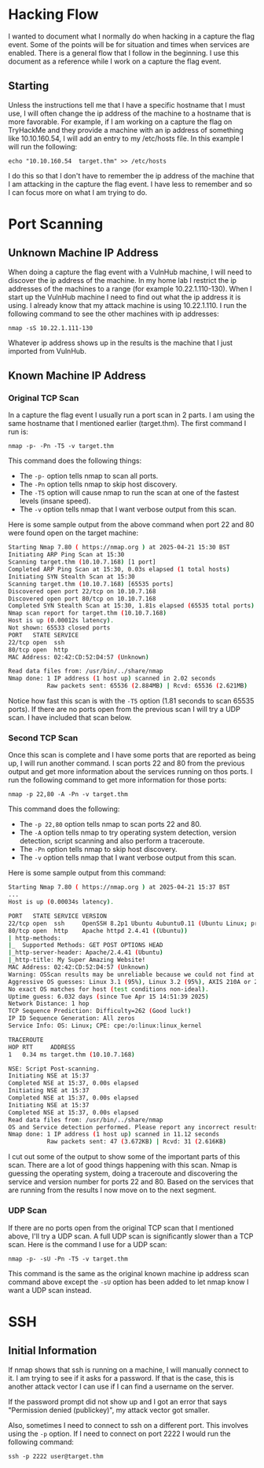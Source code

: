# Hacking Flow

I wanted to document what I normally do when hacking in a capture the flag event. Some of the points will be for situation and times when services are enabled. There is a general flow that I follow in the beginning. I use this document as a reference while I work on a capture the flag event.

## Starting

Unless the instructions tell me that I have a specific hostname that I must use, I will often change the ip address of the machine to a hostname that is more favorable. For example, if I am working on a capture the flag on TryHackMe and they provide a machine with an ip address of something like 10.10.160.54, I will add an entry to my /etc/hosts file. In this example I will run the following:

`echo "10.10.160.54  target.thm" >> /etc/hosts`

I do this so that I don't have to remember the ip address of the machine that I am attacking in the capture the flag event. I have less to remember and so I can focus more on what I am trying to do.

# Port Scanning

## Unknown Machine IP Address

When doing a capture the flag event with a VulnHub machine, I will need to discover the ip address of the machine. In my home lab I restrict the ip addresses of the machines to a range (for example 10.22.1.110-130). When I start up the VulnHub machine I need to find out what the ip address it is using. I already know that my attack machine is using 10.22.1.110. I run the following command to see the other machines with ip addresses:

`nmap -sS 10.22.1.111-130`

Whatever ip address shows up in the results is the machine that I just imported from VulnHub.

## Known Machine IP Address

### Original TCP Scan

In a capture the flag event I usually run a port scan in 2 parts. I am using the same hostname that I mentioned earlier (target.thm). The first command I run is:

`nmap -p- -Pn -T5 -v target.thm`

This command does the following things:

- The `-p-` option tells nmap to scan all ports.
- The `-Pn` option tells nmap to skip host discovery.
- The `-T5` option will cause nmap to run the scan at one of the fastest levels (insane speed).
- The `-v` option tells nmap that I want verbose output from this scan.

Here is some sample output from the above command when port 22 and 80 were found open on the target machine:

```bash
Starting Nmap 7.80 ( https://nmap.org ) at 2025-04-21 15:30 BST
Initiating ARP Ping Scan at 15:30
Scanning target.thm (10.10.7.168) [1 port]
Completed ARP Ping Scan at 15:30, 0.03s elapsed (1 total hosts)
Initiating SYN Stealth Scan at 15:30
Scanning target.thm (10.10.7.168) [65535 ports]
Discovered open port 22/tcp on 10.10.7.168
Discovered open port 80/tcp on 10.10.7.168
Completed SYN Stealth Scan at 15:30, 1.81s elapsed (65535 total ports)
Nmap scan report for target.thm (10.10.7.168)
Host is up (0.00012s latency).
Not shown: 65533 closed ports
PORT   STATE SERVICE
22/tcp open  ssh
80/tcp open  http
MAC Address: 02:42:CD:52:D4:57 (Unknown)

Read data files from: /usr/bin/../share/nmap
Nmap done: 1 IP address (1 host up) scanned in 2.02 seconds
           Raw packets sent: 65536 (2.884MB) | Rcvd: 65536 (2.621MB)
```

Notice how fast this scan is with the `-T5` option (1.81 seconds to scan 65535 ports). If there are no ports open from the previous scan I will try a UDP scan. I have included that scan below.

### Second TCP Scan

Once this scan is complete and I have some ports that are reported as being up, I will run another command. I scan ports 22 and 80 from the previous output and get more information about the services running on thos ports. I run the following command to get more information for those ports:

`nmap -p 22,80 -A -Pn -v target.thm`

This command does the following:

- The `-p 22,80` option tells nmap to scan ports 22 and 80.
- The `-A` option tells nmap to try operating system detection, version detection, script scanning and also perform a traceroute.
- The `-Pn` option tells nmap to skip host discovery.
- The `-v` option tells nmap that I want verbose output from this scan.

Here is some sample output from this command:

```bash
Starting Nmap 7.80 ( https://nmap.org ) at 2025-04-21 15:37 BST
...
Host is up (0.00034s latency).

PORT   STATE SERVICE VERSION
22/tcp open  ssh     OpenSSH 8.2p1 Ubuntu 4ubuntu0.11 (Ubuntu Linux; protocol 2.0)
80/tcp open  http    Apache httpd 2.4.41 ((Ubuntu))
| http-methods: 
|_  Supported Methods: GET POST OPTIONS HEAD
|_http-server-header: Apache/2.4.41 (Ubuntu)
|_http-title: My Super Amazing Website!
MAC Address: 02:42:CD:52:D4:57 (Unknown)
Warning: OSScan results may be unreliable because we could not find at least 1 open and 1 closed port
Aggressive OS guesses: Linux 3.1 (95%), Linux 3.2 (95%), AXIS 210A or 211 Network Camera (Linux 2.6.17) (94%), Linux 3.10 - 3.13 (94%), Linux 3.8 (94%), ASUS RT-N56U WAP (Linux 3.4) (93%), Linux 3.16 (93%), Linux 2.6.32 (92%), Linux 2.6.39 - 3.2 (92%), Linux 3.1 - 3.2 (92%)
No exact OS matches for host (test conditions non-ideal).
Uptime guess: 6.032 days (since Tue Apr 15 14:51:39 2025)
Network Distance: 1 hop
TCP Sequence Prediction: Difficulty=262 (Good luck!)
IP ID Sequence Generation: All zeros
Service Info: OS: Linux; CPE: cpe:/o:linux:linux_kernel

TRACEROUTE
HOP RTT     ADDRESS
1   0.34 ms target.thm (10.10.7.168)

NSE: Script Post-scanning.
Initiating NSE at 15:37
Completed NSE at 15:37, 0.00s elapsed
Initiating NSE at 15:37
Completed NSE at 15:37, 0.00s elapsed
Initiating NSE at 15:37
Completed NSE at 15:37, 0.00s elapsed
Read data files from: /usr/bin/../share/nmap
OS and Service detection performed. Please report any incorrect results at https://nmap.org/submit/ .
Nmap done: 1 IP address (1 host up) scanned in 11.12 seconds
           Raw packets sent: 47 (3.672KB) | Rcvd: 31 (2.616KB)
```

I cut out some of the output to show some of the important parts of this scan. There are a lot of good things happening with this scan. Nmap is guessing the operating system, doing a traceroute and discovering the service and version number for ports 22 and 80. Based on the services that are running from the results I now move on to the next segment.

### UDP Scan

If there are no ports open from the original TCP scan that I mentioned above, I'll try a UDP scan. A full UDP scan is significantly slower than a TCP scan. Here is the command I use for a UDP scan:

`nmap -p- -sU -Pn -T5 -v target.thm`

This command is the same as the original known machine ip address scan command above except the `-sU` option has been added to let nmap know I want a UDP scan instead.

# SSH

## Initial Information

If nmap shows that ssh is running on a machine, I will manually connect to it. I am trying to see if it asks for a password. If that is the case, this is another attack vector I can use if I can find a username on the server.

If the password prompt did not show up and I got an error that says "Permission denied (publickey)", my attack vector got smaller.

Also, sometimes I need to connect to ssh on a different port. This involves using the `-p` option. If I need to connect on port 2222 I would run the following command:

`ssh -p 2222 user@target.thm`
